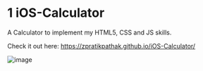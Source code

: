 ﻿# 1 iOS-Calculator

A Calculator to implement my HTML5, CSS and JS skills.

Check it out here: ﻿https://zpratikpathak.github.io/iOS-Calculator/

![image](https://user-images.githubusercontent.com/49340667/115710970-9841cf80-a390-11eb-9e7f-8067bcf74a3e.png)
